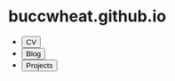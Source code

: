 # buccwheat.github.io

<!DOCTYPE html>
<html>
<head>
  <meta charset="UTF-8">
  <title>My GitHub Page</title>
  <style>
    .tab-content {
      display: none;
    }
  </style>
</head>
<body>
  <ul class="tab-nav">
    <li><button onclick="openTab(event, 'cv')">CV</button></li>
    <li><button onclick="openTab(event, 'blog')">Blog</button></li>
    <li><button onclick="openTab(event, 'projects')">Projects</button></li>
  </ul>

  <div id="cv" class="tab-content">
    <!-- Add your CV information here -->
    <h2>CV Information</h2>
    <p>Insert your CV content here...</p>
  </div>

  <div id="blog" class="tab-content">
    <!-- Add your blog-like entries here -->
    <h2>Blog Entries</h2>
    <p>Insert your blog content here...</p>
  </div>

  <div id="projects" class="tab-content">
    <!-- Add your projects here -->
    <h2>Projects</h2>
    <p>Insert your projects content here...</p>
  </div>

  <script>
    function openTab(evt, tabName) {
      var i, tabContent, tabLinks;

      tabContent = document.getElementsByClassName("tab-content");
      for (i = 0; i < tabContent.length; i++) {
        tabContent[i].style.display = "none";
      }

      tabLinks = document.getElementsByClassName("tab-nav")[0].getElementsByTagName("button");
      for (i = 0; i < tabLinks.length; i++) {
        tabLinks[i].className = tabLinks[i].className.replace(" active", "");
      }

      document.getElementById(tabName).style.display = "block";
      evt.currentTarget.className += " active";
    }
  </script>
</body>
</html>
